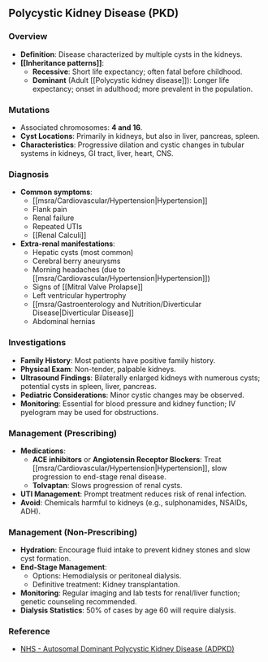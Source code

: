 ## Polycystic Kidney Disease (PKD)

### Overview
- **Definition**: Disease characterized by multiple cysts in the kidneys.
- **[[Inheritance patterns]]**:
  - **Recessive**: Short life expectancy; often fatal before childhood.
  - **Dominant** (Adult [[Polycystic kidney disease]]): Longer life expectancy; onset in adulthood; more prevalent in the population.

### Mutations
- Associated chromosomes: **4 and 16**.
- **Cyst Locations**: Primarily in kidneys, but also in liver, pancreas, spleen.
- **Characteristics**: Progressive dilation and cystic changes in tubular systems in kidneys, GI tract, liver, heart, CNS.

### Diagnosis
- **Common symptoms**:
  - [[msra/Cardiovascular/Hypertension|Hypertension]]
  - Flank pain
  - Renal failure
  - Repeated UTIs
  - [[Renal Calculi]]
- **Extra-renal manifestations**:
  - Hepatic cysts (most common)
  - Cerebral berry aneurysms
  - Morning headaches (due to [[msra/Cardiovascular/Hypertension|Hypertension]])
  - Signs of [[Mitral Valve Prolapse]]
  - Left ventricular hypertrophy
  - [[msra/Gastroenterology and Nutrition/Diverticular Disease|Diverticular Disease]]
  - Abdominal hernias

### Investigations
- **Family History**: Most patients have positive family history.
- **Physical Exam**: Non-tender, palpable kidneys.
- **Ultrasound Findings**: Bilaterally enlarged kidneys with numerous cysts; potential cysts in spleen, liver, pancreas.
- **Pediatric Considerations**: Minor cystic changes may be observed.
- **Monitoring**: Essential for blood pressure and kidney function; IV pyelogram may be used for obstructions.

### Management (Prescribing)
- **Medications**:
  - **ACE inhibitors** or **Angiotensin Receptor Blockers**: Treat [[msra/Cardiovascular/Hypertension|Hypertension]], slow progression to end-stage renal disease.
  - **Tolvaptan**: Slows progression of renal cysts.
- **UTI Management**: Prompt treatment reduces risk of renal infection.
- **Avoid**: Chemicals harmful to kidneys (e.g., sulphonamides, NSAIDs, ADH).

### Management (Non-Prescribing)
- **Hydration**: Encourage fluid intake to prevent kidney stones and slow cyst formation.
- **End-Stage Management**: 
  - Options: Hemodialysis or peritoneal dialysis.
  - Definitive treatment: Kidney transplantation.
- **Monitoring**: Regular imaging and lab tests for renal/liver function; genetic counseling recommended.
- **Dialysis Statistics**: 50% of cases by age 60 will require dialysis.

### Reference
- [NHS - Autosomal Dominant Polycystic Kidney Disease (ADPKD)](https://www.nhs.uk/conditions/autosomal-dominant-polycystic-kidney-disease-adpkd/)